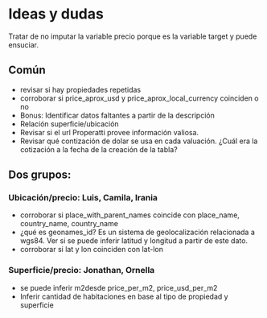 # Ideas y dudas

Tratar de no imputar la variable precio porque es la variable target y puede ensuciar.

## Común

-   revisar si hay propiedades repetidas
-   corroborar si price_aprox_usd y price_aprox_local_currency coinciden o no
-   Bonus: Identificar datos faltantes a partir de la descripción
-   Relación superficie/ubicación
-   Revisar si el url Properatti provee información valiosa.
-   Revisar qué contización de dolar se usa en cada valuación. ¿Cuál era la cotización a la fecha de la creación de la tabla?

## Dos grupos:

### Ubicación/precio: Luis, Camila, Irania

-   corroborar si place_with_parent_names coincide con place_name, country_name, country_name
-   ¿qué es geonames_id? Es un sistema de geolocalización relacionada a wgs84. Ver si se puede inferir latitud y longitud a partir de este dato.
-   corroborar si lat y lon coinciden con lat-lon

### Superficie/precio: Jonathan, Ornella

-   se puede inferir m2desde price_per_m2, price_usd_per_m2
-   Inferir cantidad de habitaciones en base al tipo de propiedad y superficie

